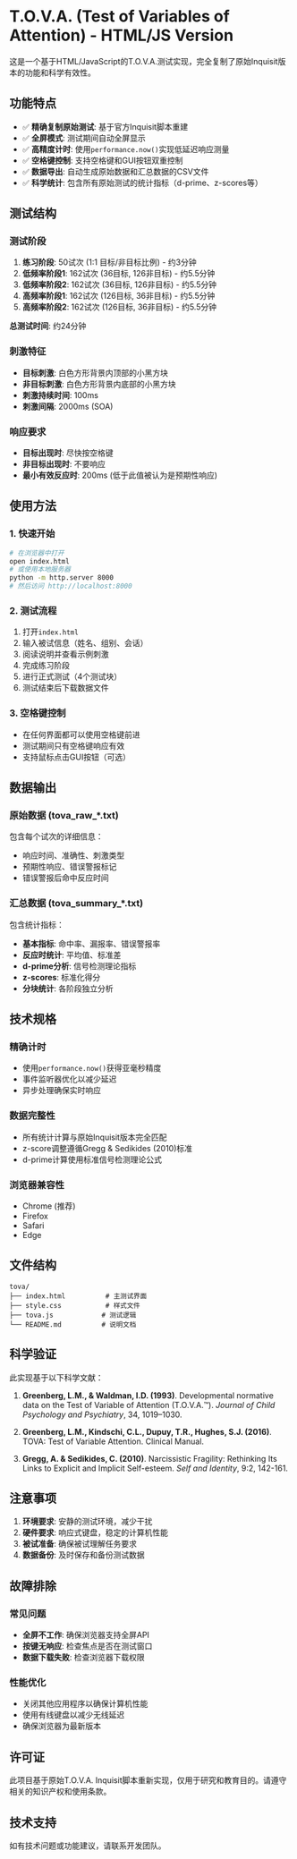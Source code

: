 # T.O.V.A. (Test of Variables of Attention) - HTML/JS Version

这是一个基于HTML/JavaScript的T.O.V.A.测试实现，完全复制了原始Inquisit版本的功能和科学有效性。

## 功能特点

- ✅ **精确复制原始测试**: 基于官方Inquisit脚本重建
- ✅ **全屏模式**: 测试期间自动全屏显示
- ✅ **高精度计时**: 使用`performance.now()`实现低延迟响应测量
- ✅ **空格键控制**: 支持空格键和GUI按钮双重控制
- ✅ **数据导出**: 自动生成原始数据和汇总数据的CSV文件
- ✅ **科学统计**: 包含所有原始测试的统计指标（d-prime、z-scores等）

## 测试结构

### 测试阶段
1. **练习阶段**: 50试次 (1:1 目标/非目标比例) - 约3分钟
2. **低频率阶段1**: 162试次 (36目标, 126非目标) - 约5.5分钟  
3. **低频率阶段2**: 162试次 (36目标, 126非目标) - 约5.5分钟
4. **高频率阶段1**: 162试次 (126目标, 36非目标) - 约5.5分钟
5. **高频率阶段2**: 162试次 (126目标, 36非目标) - 约5.5分钟

**总测试时间**: 约24分钟

### 刺激特征
- **目标刺激**: 白色方形背景内顶部的小黑方块
- **非目标刺激**: 白色方形背景内底部的小黑方块
- **刺激持续时间**: 100ms
- **刺激间隔**: 2000ms (SOA)

### 响应要求
- **目标出现时**: 尽快按空格键
- **非目标出现时**: 不要响应
- **最小有效反应时**: 200ms (低于此值被认为是预期性响应)

## 使用方法

### 1. 快速开始
```bash
# 在浏览器中打开
open index.html
# 或使用本地服务器
python -m http.server 8000
# 然后访问 http://localhost:8000
```

### 2. 测试流程
1. 打开`index.html`
2. 输入被试信息（姓名、组别、会话）
3. 阅读说明并查看示例刺激
4. 完成练习阶段
5. 进行正式测试（4个测试块）
6. 测试结束后下载数据文件

### 3. 空格键控制
- 在任何界面都可以使用空格键前进
- 测试期间只有空格键响应有效
- 支持鼠标点击GUI按钮（可选）

## 数据输出

### 原始数据 (tova_raw_*.txt)
包含每个试次的详细信息：
- 响应时间、准确性、刺激类型
- 预期性响应、错误警报标记
- 错误警报后命中反应时间

### 汇总数据 (tova_summary_*.txt)  
包含统计指标：
- **基本指标**: 命中率、漏报率、错误警报率
- **反应时统计**: 平均值、标准差
- **d-prime分析**: 信号检测理论指标
- **z-scores**: 标准化得分
- **分块统计**: 各阶段独立分析

## 技术规格

### 精确计时
- 使用`performance.now()`获得亚毫秒精度
- 事件监听器优化以减少延迟
- 异步处理确保实时响应

### 数据完整性
- 所有统计计算与原始Inquisit版本完全匹配
- z-score调整遵循Gregg & Sedikides (2010)标准
- d-prime计算使用标准信号检测理论公式

### 浏览器兼容性
- Chrome (推荐)
- Firefox  
- Safari
- Edge

## 文件结构
```
tova/
├── index.html          # 主测试界面
├── style.css           # 样式文件
├── tova.js            # 测试逻辑
└── README.md          # 说明文档
```

## 科学验证

此实现基于以下科学文献：

1. **Greenberg, L.M., & Waldman, I.D. (1993)**. Developmental normative data on the Test of Variable of Attention (T.O.V.A.™). *Journal of Child Psychology and Psychiatry*, 34, 1019–1030.

2. **Greenberg, L.M., Kindschi, C.L., Dupuy, T.R., Hughes, S.J. (2016)**. TOVA: Test of Variable Attention. Clinical Manual.

3. **Gregg, A. & Sedikides, C. (2010)**. Narcissistic Fragility: Rethinking Its Links to Explicit and Implicit Self-esteem. *Self and Identity*, 9:2, 142-161.

## 注意事项

1. **环境要求**: 安静的测试环境，减少干扰
2. **硬件要求**: 响应式键盘，稳定的计算机性能
3. **被试准备**: 确保被试理解任务要求
4. **数据备份**: 及时保存和备份测试数据

## 故障排除

### 常见问题
- **全屏不工作**: 确保浏览器支持全屏API
- **按键无响应**: 检查焦点是否在测试窗口
- **数据下载失败**: 检查浏览器下载权限

### 性能优化
- 关闭其他应用程序以确保计算机性能
- 使用有线键盘以减少无线延迟
- 确保浏览器为最新版本

## 许可证

此项目基于原始T.O.V.A. Inquisit脚本重新实现，仅用于研究和教育目的。请遵守相关的知识产权和使用条款。

## 技术支持

如有技术问题或功能建议，请联系开发团队。 
